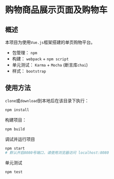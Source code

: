 # 购物商品展示页面及购物车

## 概述

本项目为使用`Vue.js`框架搭建的单页购物平台。

- 包管理： `npm`
- 构建： `webpack` + `npm script`
- 单元测试： `Karma` + `Mocha` (断言库`chai`)
- 样式： `bootstrap`

## 使用方法

`clone`或`download`到本地后在该目录下执行：

```bash
npm install
```

构建项目：
```bash
npm build
```

调试并运行项目
```bash
npm start
# 默认开启8080号端口，请使用浏览器访问 localhost:8080
```

单元测试
```bash
npm test
```